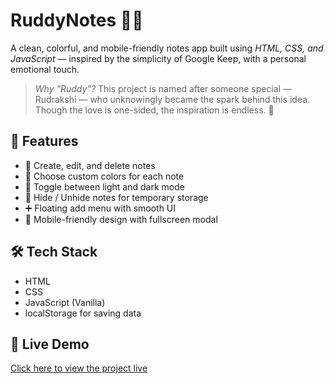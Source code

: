 # RuddyNotes 📝✨

A clean, colorful, and mobile-friendly notes app built using *HTML, CSS, and JavaScript* — inspired by the simplicity of Google Keep, with a personal emotional touch.

> *Why "Ruddy"?*
> This project is named after someone special — Rudrakshi — who unknowingly became the spark behind this idea. Though the love is one-sided, the inspiration is endless. 💖

## 🌟 Features

- 📝 Create, edit, and delete notes
- 🎨 Choose custom colors for each note
- 🌙 Toggle between light and dark mode
- 🙈 Hide / Unhide notes for temporary storage
- ➕ Floating add menu with smooth UI
- 📱 Mobile-friendly design with fullscreen modal

## 🛠 Tech Stack

- HTML  
- CSS  
- JavaScript (Vanilla)  
- localStorage for saving data

## 🚀 Live Demo

[Click here to view the project live](https://ruddynotes.netlify.app/)  
